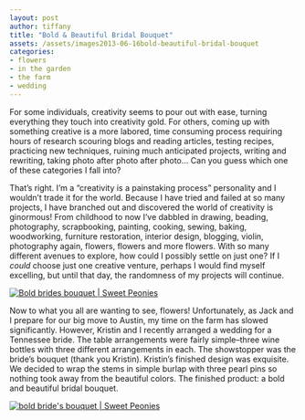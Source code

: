 ```yaml
---
layout: post
author: tiffany
title: "Bold & Beautiful Bridal Bouquet"
assets: /assets/images2013-06-16bold-beautiful-bridal-bouquet
categories: 
- flowers
- in the garden
- the farm
- wedding
---
```


For some individuals, creativity seems to pour out with ease, turning everything they touch into creativity gold. For others, coming up with something creative is a more labored, time consuming process requiring hours of research scouring blogs and reading articles, testing recipes, practicing new techniques, ruining much anticipated projects, writing and rewriting, taking photo after photo after photo… Can you guess which one of these categories I fall into?

That’s right. I’m a “creativity is a painstaking process” personality and I wouldn’t trade it for the world. Because I have tried and failed at so many projects, I have branched out and discovered the world of creativity is ginormous! From childhood to now I’ve dabbled in drawing, beading, photography, scrapbooking, painting, cooking, sewing, baking, woodworking, furniture restoration, interior design, blogging, violin, photography again, flowers, flowers and more flowers. With so many different avenues to explore, how could I possibly settle on just one? If I _could_ choose just one creative venture, perhaps I would find myself excelling, but until that day, the randomness of my projects will continue.

[![Bold brides bouquet | Sweet Peonies](jekyll_uploads/2013/06/wildflowers-3-575x381.jpg)](http://www.sweetpeonies.com/2013/06/bold-beautiful-bridal-bouquet/wildflowers-3/)

Now to what you all are wanting to see, flowers! Unfortunately, as Jack and I prepare for our big move to Austin, my time on the farm has slowed significantly. However, Kristin and I recently arranged a wedding for a Tennessee bride. The table arrangements were fairly simple–three wine bottles with three different arrangements in each. The showstopper was the bride’s bouquet (thank you Kristin). Kristin’s finished design was exquisite. We decided to wrap the stems in simple burlap with three pearl pins so nothing took away from the beautiful colors. The finished product: a bold and beautiful bridal bouquet.

[![bold bride's bouquet | Sweet Peonies](jekyll_uploads/2013/06/wildflowers-2-575x381.jpg)](http://www.sweetpeonies.com/2013/06/bold-beautiful-bridal-bouquet/wildflowers-2/)